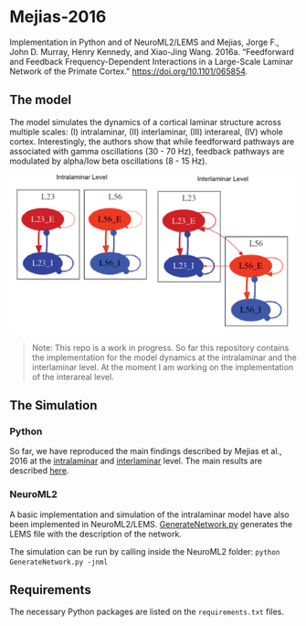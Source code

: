 # Mejias-2016
Implementation in Python and of NeuroML2/LEMS and Mejias, Jorge F.,
John D. Murray, Henry Kennedy, and Xiao-Jing Wang. 2016a.
“Feedforward and Feedback Frequency-Dependent Interactions in a Large-Scale
Laminar Network of the Primate Cortex.” https://doi.org/10.1101/065854.

## The model
The model simulates the dynamics of a cortical laminar structure across multiple
scales: (I) intralaminar, (II)
interlaminar, (III) interareal, (IV) whole cortex. Interestingly, the authors show
that while feedforward pathways are associated with gamma oscillations (30 - 70 Hz),
feedback pathways are modulated by alpha/low beta oscillations (8 - 15 Hz).

<img src="NeuroML2/img/Mejias-2016.png" width="500px"/>

> Note: This repo is a work in progress. So far this repository contains the implementation for the model dynamics at the intralaminar and the interlaminar level. At the moment I am working on the implementation of the interareal level.

## The Simulation

### Python
So far, we have reproduced the main findings described by Mejias et al., 2016 at the [intralaminar](Python/intralaminar.py) and [interlaminar](Python/interlaminar) level. The main results are described [here](Python/README.md).

### NeuroML2
A basic implementation and simulation of the intralaminar model have also been implemented in NeuroML2/LEMS. [GenerateNetwork.py](NeuroML2/GenerateNetwork.py) generates the LEMS file with the description of the network.

The simulation can be run by calling inside the NeuroML2 folder:
`python GenerateNetwork.py -jnml`

## Requirements
The necessary Python packages are listed on the `requirements.txt` files.
